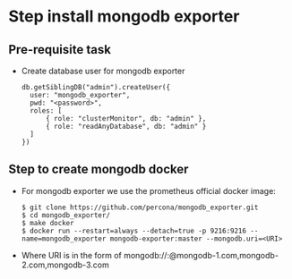 # Step install mongodb exporter

## Pre-requisite task

- Create database user for mongodb exporter
  ```
  db.getSiblingDB("admin").createUser({
    user: "mongodb_exporter",
    pwd: "<password>",
    roles: [
        { role: "clusterMonitor", db: "admin" },
        { role: "readAnyDatabase", db: "admin" }
    ]
  })
  ```
## Step to create mongodb docker

- For mongodb exporter we use the prometheus official docker image:

  ```
  $ git clone https://github.com/percona/mongodb_exporter.git
  $ cd mongodb_exporter/
  $ make docker
  $ docker run --restart=always --detach=true -p 9216:9216 --name=mongodb_exporter mongodb-exporter:master --mongodb.uri=<URI>
  ```
- Where URI is in the form of mongodb://<USER>:<PASSWORD>@mongodb-1.com,mongodb-2.com,mongodb-3.com